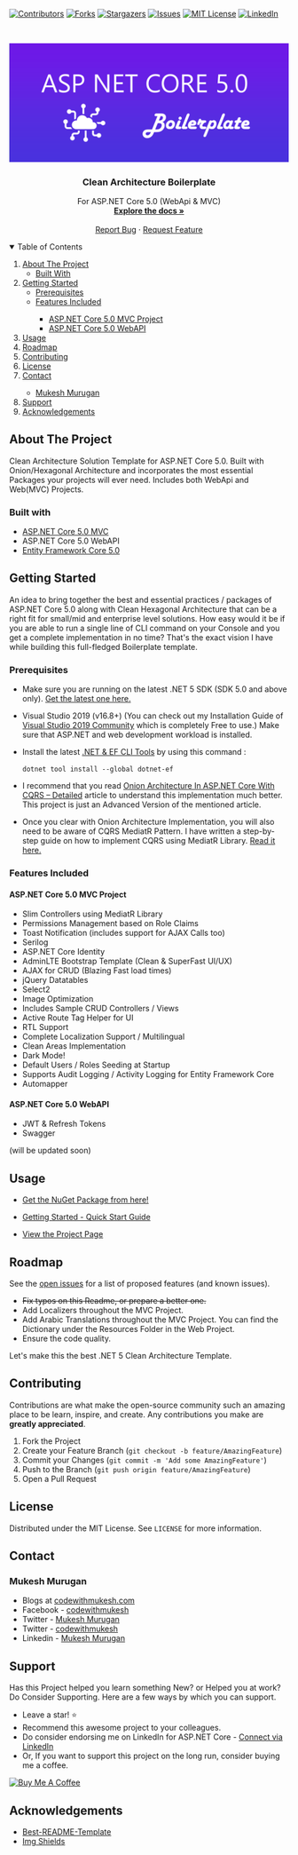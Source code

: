 ﻿<!-- PROJECT SHIELDS -->

[![Contributors][contributors-shield]][contributors-url]
[![Forks][forks-shield]][forks-url]
[![Stargazers][stars-shield]][stars-url]
[![Issues][issues-shield]][issues-url]
[![MIT License][license-shield]][license-url]
[![LinkedIn][linkedin-shield]][linkedin-url]

<!-- PROJECT LOGO -->
<br />
<p align="center">
  <a href="https://github.com/aspnetcorehero/Boilerplate">
    <img src="images/boilerplate-logo.png" alt="Logo">
  </a>

  <h3 align="center">Clean Architecture Boilerplate</h3>

  <p align="center">
    For ASP.NET Core 5.0 (WebApi & MVC)
    <br />
    <a href="https://codewithmukesh.com/blog/aspnet-core-hero-boilerplate-quick-start/"><strong>Explore the docs »</strong></a>
    <br />
    <br />
    <a href="https://github.com/aspnetcorehero/Boilerplate/issues">Report Bug</a>
    ·
    <a href="https://github.com/aspnetcorehero/Boilerplate/issues">Request Feature</a>
  </p>
</p>

<!-- TABLE OF CONTENTS -->
<details open="open">
  <summary>Table of Contents</summary>
  <ol>
    <li>
      <a href="#about-the-project">About The Project</a>
      <ul>
        <li><a href="#built-with">Built With</a></li>
      </ul>
    </li>
    <li>
      <a href="#getting-started">Getting Started</a>
      <ul>
        <li><a href="#prerequisites">Prerequisites</a></li>
        <li><a href="#features-included">Features Included</a></li>
        <ul>
            <li><a href="#aspnet-core-50-mvc-project">ASP.NET Core 5.0 MVC Project</a></li>
            <li><a href="#aspnet-core-50-webapi">ASP.NET Core 5.0 WebAPI</a></li>
        </ul>
      </ul>
    </li>
    <li><a href="#usage">Usage</a></li>
    <li><a href="#roadmap">Roadmap</a></li>
    <li><a href="#contributing">Contributing</a></li>
    <li><a href="#license">License</a></li>
    <li><a href="#contact">Contact</a></li>
    <ul>
        <li><a href="#mukesh-murugan">Mukesh Murugan</a></li>
    </ul>
    <li><a href="#support">Support</a></li>
    <li><a href="#acknowledgements">Acknowledgements</a></li>
  </ol>
</details>

## About The Project

Clean Architecture Solution Template for ASP.NET Core 5.0. Built with Onion/Hexagonal Architecture and incorporates the most essential Packages your projects will ever need. Includes both WebApi and Web(MVC) Projects.

### Built with

-   [ASP.NET Core 5.0 MVC](https://dotnet.microsoft.com/learn/aspnet/what-is-aspnet-core)
-   ASP.NET Core 5.0 WebAPI
-   [Entity Framework Core 5.0](https://docs.microsoft.com/en-us/ef/core/)

## Getting Started

An idea to bring together the best and essential practices / packages of ASP.NET Core 5.0 along with Clean Hexagonal Architecture that can be a right fit for small/mid and enterprise level solutions.
How easy would it be if you are able to run a single line of CLI command on your Console and you get a complete implementation in no time? That's the exact vision I have while building this full-fledged Boilerplate template.

### Prerequisites

-   Make sure you are running on the latest .NET 5 SDK (SDK 5.0 and above only). [Get the latest one here.](https://dotnet.microsoft.com/download/dotnet/5.0)

-   Visual Studio 2019 (v16.8+) (You can check out my Installation Guide of [Visual Studio 2019 Community](https://codewithmukesh.com/blog/install-visual-studio-2019-community/) which is completely Free to use.) Make sure that ASP.NET and web development workload is installed.

-   Install the latest [.NET & EF CLI Tools](https://docs.microsoft.com/en-us/ef/core/cli/dotnet) by using this command :

    ```.NET Core CLI
    dotnet tool install --global dotnet-ef
    ```

-   I recommend that you read [Onion Architecture In ASP.NET Core With CQRS – Detailed](https://codewithmukesh.com/blog/onion-architecture-in-aspnet-core/) article to understand this implementation much better. This project is just an Advanced Version of the mentioned article.

-   Once you clear with Onion Architecture Implementation, you will also need to be aware of CQRS MediatR Pattern. I have written a step-by-step guide on how to implement CQRS using MediatR Library. [Read it here.](https://codewithmukesh.com/blog/cqrs-in-aspnet-core-3-1/)

### Features Included

#### ASP.NET Core 5.0 MVC Project

-   Slim Controllers using MediatR Library
-   Permissions Management based on Role Claims
-   Toast Notification (includes support for AJAX Calls too)
-   Serilog
-   ASP.NET Core Identity
-   AdminLTE Bootstrap Template (Clean & SuperFast UI/UX)
-   AJAX for CRUD (Blazing Fast load times)
-   jQuery Datatables
-   Select2
-   Image Optimization
-   Includes Sample CRUD Controllers / Views
-   Active Route Tag Helper for UI
-   RTL Support
-   Complete Localization Support / Multilingual
-   Clean Areas Implementation
-   Dark Mode!
-   Default Users / Roles Seeding at Startup
-   Supports Audit Logging / Activity Logging for Entity Framework Core
-   Automapper

#### ASP.NET Core 5.0 WebAPI

-   JWT & Refresh Tokens
-   Swagger

(will be updated soon)

## Usage

-   [Get the NuGet Package from here!](https://www.nuget.org/packages/AspNetCoreHero.Boilerplate/)

-   [Getting Started - Quick Start Guide](https://codewithmukesh.com/blog/aspnet-core-hero-boilerplate-quick-start-guide/)

-   [View the Project Page](https://codewithmukesh.com/project/aspnet-core-hero-boilerplate/)

## Roadmap

See the [open issues](issues-url) for a list of proposed features (and known issues).

-   ~~Fix typos on this Readme, or prepare a better one.~~
-   Add Localizers throughout the MVC Project.
-   Add Arabic Translations throughout the MVC Project. You can find the Dictionary under the Resources Folder in the Web Project.
-   Ensure the code quality.

Let's make this the best .NET 5 Clean Architecture Template.

## Contributing

Contributions are what make the open-source community such an amazing place to be learn, inspire, and create. Any contributions you make are **greatly appreciated**.

1. Fork the Project
2. Create your Feature Branch (`git checkout -b feature/AmazingFeature`)
3. Commit your Changes (`git commit -m 'Add some AmazingFeature'`)
4. Push to the Branch (`git push origin feature/AmazingFeature`)
5. Open a Pull Request

## License

Distributed under the MIT License. See `LICENSE` for more information.

## Contact

### Mukesh Murugan

-   Blogs at [codewithmukesh.com](https://www.codewithmukesh.com)
-   Facebook - [codewithmukesh](https://www.facebook.com/codewithmukesh)
-   Twitter - [Mukesh Murugan](https://www.twitter.com/iammukeshm)
-   Twitter - [codewithmukesh](https://www.twitter.com/codewithmukesh)
-   Linkedin - [Mukesh Murugan](https://www.linkedin.com/in/iammukeshm/)

## Support

Has this Project helped you learn something New? or Helped you at work? Do Consider Supporting. Here are a few ways by which you can support.

-   Leave a star! ⭐️
-   Recommend this awesome project to your colleagues.
-   Do consider endorsing me on LinkedIn for ASP.NET Core - [Connect via LinkedIn](https://codewithmukesh.com/linkedin)
-   Or, If you want to support this project on the long run, consider buying me a coffee.

<a href="https://www.buymeacoffee.com/codewithmukesh" target="_blank"><img src="https://cdn.buymeacoffee.com/buttons/v2/default-yellow.png" alt="Buy Me A Coffee" width="200"  style="height: 60px !important;width: 200px !important;" ></a>

## Acknowledgements

-   [Best-README-Template](https://github.com/othneildrew/Best-README-Template)
-   [Img Shields](https://shields.io)

<!-- MARKDOWN LINKS & IMAGES -->
<!-- https://www.markdownguide.org/basic-syntax/#reference-style-links -->

[contributors-shield]: https://img.shields.io/github/contributors/aspnetcorehero/Boilerplate.svg?style=flat-square
[contributors-url]: https://github.com/aspnetcorehero/Boilerplate/graphs/contributors
[forks-shield]: https://img.shields.io/github/forks/aspnetcorehero/Boilerplate?style=flat-square
[forks-url]: https://github.com/aspnetcorehero/Boilerplate/network/members
[stars-shield]: https://img.shields.io/github/stars/aspnetcorehero/Boilerplate.svg?style=flat-square
[stars-url]: https://img.shields.io/github/stars/aspnetcorehero/Boilerplate?style=flat-square
[issues-shield]: https://img.shields.io/github/issues/aspnetcorehero/Boilerplate?style=flat-square
[issues-url]: https://github.com/aspnetcorehero/Boilerplate/issues
[license-shield]: https://img.shields.io/github/license/aspnetcorehero/Boilerplate?style=flat-square
[license-url]: https://github.com/aspnetcorehero/Boilerplate/blob/master/LICENSE
[linkedin-shield]: https://img.shields.io/badge/-LinkedIn-black.svg?style=flat-square&logo=linkedin&colorB=555
[linkedin-url]: https://www.linkedin.com/in/iammukeshm/
